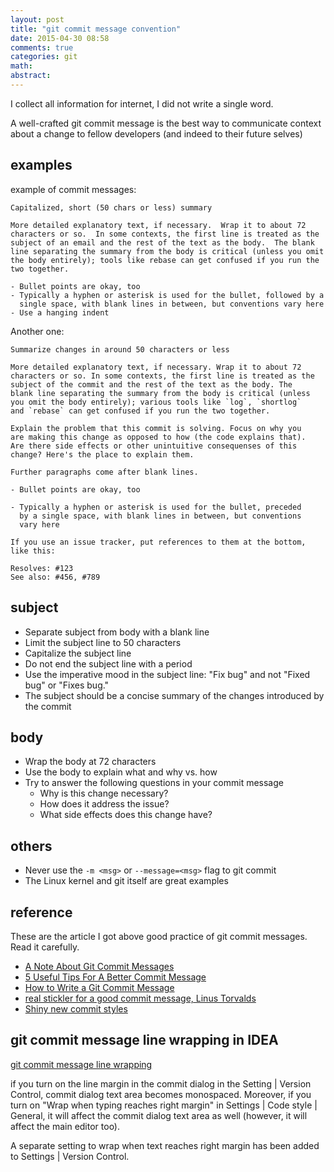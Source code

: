 ```yaml
---
layout: post
title: "git commit message convention"
date: 2015-04-30 08:58
comments: true
categories: git 
math: 
abstract: 
---
```


I collect all information for internet, I did not write a single word.

A well-crafted git commit message is the best way to communicate context about a change to fellow developers (and indeed to their future selves)

## examples
example of commit messages:

    Capitalized, short (50 chars or less) summary

    More detailed explanatory text, if necessary.  Wrap it to about 72
    characters or so.  In some contexts, the first line is treated as the
    subject of an email and the rest of the text as the body.  The blank
    line separating the summary from the body is critical (unless you omit
    the body entirely); tools like rebase can get confused if you run the 
    two together.
       
    - Bullet points are okay, too
    - Typically a hyphen or asterisk is used for the bullet, followed by a
      single space, with blank lines in between, but conventions vary here
    - Use a hanging indent

<!-- more -->
Another one:

    Summarize changes in around 50 characters or less

    More detailed explanatory text, if necessary. Wrap it to about 72
    characters or so. In some contexts, the first line is treated as the
    subject of the commit and the rest of the text as the body. The
    blank line separating the summary from the body is critical (unless
    you omit the body entirely); various tools like `log`, `shortlog`
    and `rebase` can get confused if you run the two together.

    Explain the problem that this commit is solving. Focus on why you
    are making this change as opposed to how (the code explains that).
    Are there side effects or other unintuitive consequenses of this
    change? Here's the place to explain them.

    Further paragraphs come after blank lines.

    - Bullet points are okay, too

    - Typically a hyphen or asterisk is used for the bullet, preceded
      by a single space, with blank lines in between, but conventions
      vary here

    If you use an issue tracker, put references to them at the bottom,
    like this:

    Resolves: #123
    See also: #456, #789
    
## subject
* Separate subject from body with a blank line
* Limit the subject line to 50 characters
* Capitalize the subject line
* Do not end the subject line with a period
* Use the imperative mood in the subject line: "Fix bug" and not "Fixed bug" or "Fixes bug."
* The subject should be a concise summary of the changes introduced by the commit

## body
* Wrap the body at 72 characters
* Use the body to explain what and why vs. how
* Try to answer the following questions in your commit message
    * Why is this change necessary?
    * How does it address the issue?
    * What side effects does this change have?

## others
* Never use the `-m <msg>` or `--message=<msg>` flag to git commit
* The Linux kernel and git itself are great examples


## reference
These are the article I got above good practice of git commit messages. Read it carefully.

* [A Note About Git Commit Messages](http://tbaggery.com/2008/04/19/a-note-about-git-commit-messages.html)
* [5 Useful Tips For A Better Commit Message](https://robots.thoughtbot.com/5-useful-tips-for-a-better-commit-message)
* [How to Write a Git Commit Message](http://chris.beams.io/posts/git-commit/)
* [real stickler for a good commit message, Linus Torvalds](https://github.com/torvalds/linux/pull/17#issuecomment-5659933)
* [Shiny new commit styles](https://github.com/blog/926-shiny-new-commit-styles)

## git commit message line wrapping in IDEA
[git commit message line wrapping](https://youtrack.jetbrains.com/issue/IDEA-53615#comment=27-446912)

if you turn on the line margin in the commit dialog in the Setting \| Version Control, commit dialog text area becomes monospaced. 
Moreover, if you turn on "Wrap when typing reaches right margin" in Settings \| Code style \| General, it will affect the commit dialog text area as well (however, it will affect the main editor too).

A separate setting to wrap when text reaches right margin has been added to Settings \| Version Control.


